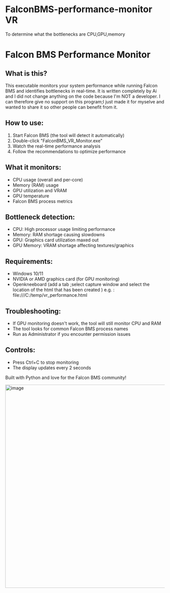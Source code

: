 # FalconBMS-performance-monitor VR
To determine what the bottlenecks are CPU,GPU,memory


# Falcon BMS Performance Monitor

## What is this?
This executable monitors your system performance while running Falcon BMS and identifies bottlenecks in real-time.
It is written completely by Ai and I did not change anything on the code because I'm NOT a developer.
I can therefore give no support on this program;I just made it for myselve and wanted to share it so other people can benefit from it. 

## How to use:
1. Start Falcon BMS (the tool will detect it automatically)
2. Double-click "FalconBMS_VR_Monitor.exe"
3. Watch the real-time performance analysis
4. Follow the recommendations to optimize performance

## What it monitors:
- CPU usage (overall and per-core)
- Memory (RAM) usage
- GPU utilization and VRAM
- GPU temperature
- Falcon BMS process metrics

## Bottleneck detection:
- CPU: High processor usage limiting performance
- Memory: RAM shortage causing slowdowns  
- GPU: Graphics card utilization maxed out
- GPU Memory: VRAM shortage affecting textures/graphics

## Requirements:
- Windows 10/11
- NVIDIA or AMD graphics card (for GPU monitoring)
-  Openkneeboard (add a tab ;select capture window and select the location of the html that has been created )
e.g. : file:///C:/temp/vr_performance.html

## Troubleshooting:
- If GPU monitoring doesn't work, the tool will still monitor CPU and RAM
- The tool looks for common Falcon BMS process names
- Run as Administrator if you encounter permission issues

## Controls:
- Press Ctrl+C to stop monitoring
- The display updates every 2 seconds

Built with Python and love for the Falcon BMS community!

<img width="662" height="641" alt="image" src="https://github.com/user-attachments/assets/1a14a9bd-1d6b-47f1-a587-6e066ef71d0d" />


